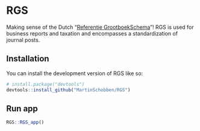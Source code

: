 
<!-- README.md is generated from README.Rmd. Please edit that file -->

# RGS

<!-- badges: start -->
<!-- badges: end -->

Making sense of the Dutch “[Referentie
GrootboekSchema](https://www.referentiegrootboekschema.nl/)”! RGS is
used for business reports and taxation and encompasses a standardization
of journal posts.

## Installation

You can install the development version of RGS like so:

``` r
# install.package("devtools")
devtools::install_github("MartinSchobben/RGS")
```

## Run app

``` r
RGS::RGS_app()
```

